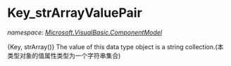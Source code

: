 ﻿# Key_strArrayValuePair
_namespace: <a href="#" onClick="load('/docs/Microsoft.VisualBasic.ComponentModel/index.md')">Microsoft.VisualBasic.ComponentModel</a>_

{Key, strArray()} The value of this data type object is a string collection.(本类型对象的值属性类型为一个字符串集合)




